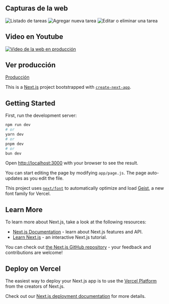 
## Capturas de la web
![Listado de tareas](https://i.postimg.cc/MT1sVkRf/3-2-1-merged-removed-organized-pages-to-jpg-0003.jpg)
![Agregar nueva tarea](https://i.postimg.cc/MGCPnZc8/3-2-1-merged-removed-organized-pages-to-jpg-0002.jpg)
![Editar o eliminar una tarea](https://i.postimg.cc/MT1sVkRf/3-2-1-merged-removed-organized-pages-to-jpg-0003.jpg)

## Video en Youtube
[![Video de la web en producción](https://i.postimg.cc/sDfcDHjm/1-v3-Xnd-Ye-Is-Btk4-Ckp-Mf7vm-A.jpg)](https://youtu.be/auSfnvgBOQA)


## Ver producción
[Producción](https://nextjs-prisma-crud-c3cspqtsx-enzodb97s-projects.vercel.app/)



This is a [Next.js](https://nextjs.org) project bootstrapped with [`create-next-app`](https://github.com/vercel/next.js/tree/canary/packages/create-next-app).

## Getting Started

First, run the development server:

```bash
npm run dev
# or
yarn dev
# or
pnpm dev
# or
bun dev
```

Open [http://localhost:3000](http://localhost:3000) with your browser to see the result.

You can start editing the page by modifying `app/page.js`. The page auto-updates as you edit the file.

This project uses [`next/font`](https://nextjs.org/docs/app/building-your-application/optimizing/fonts) to automatically optimize and load [Geist](https://vercel.com/font), a new font family for Vercel.

## Learn More

To learn more about Next.js, take a look at the following resources:

- [Next.js Documentation](https://nextjs.org/docs) - learn about Next.js features and API.
- [Learn Next.js](https://nextjs.org/learn) - an interactive Next.js tutorial.

You can check out [the Next.js GitHub repository](https://github.com/vercel/next.js) - your feedback and contributions are welcome!

## Deploy on Vercel

The easiest way to deploy your Next.js app is to use the [Vercel Platform](https://vercel.com/new?utm_medium=default-template&filter=next.js&utm_source=create-next-app&utm_campaign=create-next-app-readme) from the creators of Next.js.

Check out our [Next.js deployment documentation](https://nextjs.org/docs/app/building-your-application/deploying) for more details.
